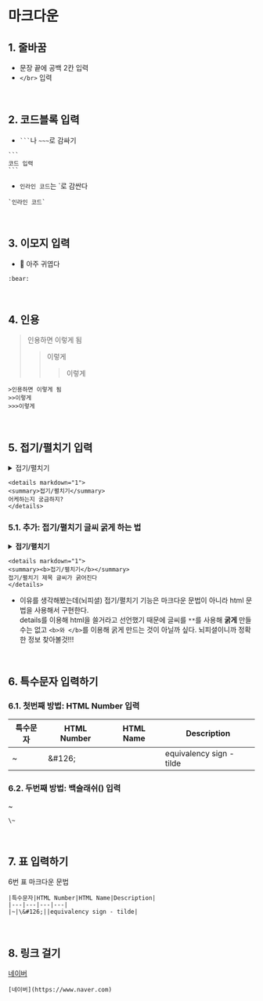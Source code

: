 # 마크다운
## 1. 줄바꿈
- 문장 끝에 공백 2칸 입력
- `</br>` 입력

</br>

## 2. 코드블록 입력
- ` ``` `나 `~~~`로 감싸기
~~~
```
코드 입력
``` 
~~~
- `인라인 코드`는 \`로 감싼다
```
`인라인 코드`
```


</br>

## 3. 이모지 입력
- :bear: 아주 귀엽다
```
:bear:
```

</br>

## 4. 인용
>인용하면 이렇게 됨
>>이렇게
>>>이렇게
```
>인용하면 이렇게 됨
>>이렇게
>>>이렇게
```

</br>

## 5. 접기/펼치기 입력
<details markdown="1">
<summary>접기/펼치기</summary>
어케하는지 궁금하지?
</details>  

```
<details markdown="1">
<summary>접기/펼치기</summary>
어케하는지 궁금하지?
</details>
```

### 5.1. 추가: 접기/펼치기 글씨 굵게 하는 법
<details markdown="1">
<summary><b>접기/펼치기</b></summary>
접기/펼치기 제목 글씨가 굵어진다
</details>

```
<details markdown="1">
<summary><b>접기/펼치기</b></summary>
접기/펼치기 제목 글씨가 굵어진다
</details>
```
  + 이유를 생각해봤는데(뇌피셜) 접기/펼치기 기능은 마크다운 문법이 아니라 html 문법을 사용해서 구현한다.</br>details를 이용해 html을 쓸거라고 선언했기 때문에 글씨를 `**`를 사용해 **굵게** 만들 수는 없고 `<b>와 </b>`를 이용해 굵게 만드는 것이 아닐까 싶다. 뇌피셜이니까 정확한 정보 찾아볼것!!!

</br>

## 6. 특수문자 입력하기
### 6.1. 첫번째 방법: HTML Number 입력
|특수문자|HTML Number|HTML Name|Description|
|---|---|---|---|
|~|\&#126;||equivalency sign - tilde|
### 6.2. 두번째 방법: 백슬래쉬(\) 입력
\~
```
\~
```

</br>

## 7. 표 입력하기
6번 표 마크다운 문법
```
|특수문자|HTML Number|HTML Name|Description|
|---|---|---|---|
|~|\&#126;||equivalency sign - tilde|
```

</br>

## 8. 링크 걸기
[네이버](https://www.naver.com)  
~~~
[네이버](https://www.naver.com)
~~~
